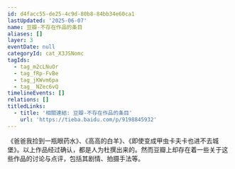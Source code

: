 ```yaml
---
id: d4facc55-de25-4c9d-80b8-84bb34e60ca1
lastUpdated: '2025-06-07'
name: 豆瓣-不存在作品的条目
aliases: []
layer: 3
eventDate: null
categoryId: cat_X3JSNomc
tagIds:
  - tag_m2cLNuOr
  - tag_fRp-FvBe
  - tag_jKWvm6pa
  - tag__NZec6vQ
timelineEvents: []
relations: []
titledLinks:
  - title: '相關連結: 豆瓣-不存在作品的条目'
    url: 'https://tieba.baidu.com/p/9198845932'
---
```

《爸爸我捡到一瓶眼药水》、《高高的白羊》、《即使变成甲虫卡夫卡也进不去城堡》。以上作品经过确认，都是人为杜撰出来的。然而豆瓣上却存在着一些关于这些作品的讨论与点评，包括其剧情、拍摄手法等。
